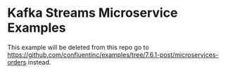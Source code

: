 # Kafka Streams Microservice Examples

This example will be deleted from this repo go to https://github.com/confluentinc/examples/tree/7.6.1-post/microservices-orders instead.